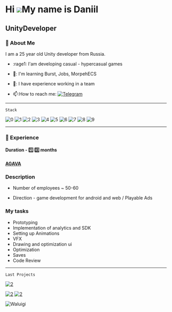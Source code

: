 Hi ![](https://user-images.githubusercontent.com/18350557/176309783-0785949b-9127-417c-8b55-ab5a4333674e.gif)My name is Daniil
==============================================================================================================================

UnityDeveloper
--------------

### 🔎 About Me 
I am a 25 year old Unity developer from Russia.

- :rage1: I'am developing casual - hypercasual games

- 🧠: I'm learning Burst, Jobs, MorpehECS

- 👯: I have experience working in a team

- 📫:How to reach me: [![Telegram](https://img.shields.io/badge/-plastfw-blue?style=flat&logo=Telegram&logoColor=white)](https://t.me/plastfw)

---

```
Stack
```
![0](https://img.shields.io/badge/-OOP-orange?style=for-the-badge&logo=git&logoColor=white)
![1](https://img.shields.io/badge/-DoTween-6b006f?style=for-the-badge&logo=git&logoColor=white)
![2](https://img.shields.io/badge/-Cinemachine-6b006f?style=for-the-badge&logo=git&logoColor=white)
![3](https://img.shields.io/badge/-LINQ-6b006f?style=for-the-badge&logo=git&logoColor=white)
![4](https://img.shields.io/badge/-RayFire-6b006f?style=for-the-badge&logo=git&logoColor=white)
![5](https://img.shields.io/badge/-GameAnalytics-6b006f?style=for-the-badge&logo=git&logoColor=white)
![6](https://img.shields.io/badge/-SDK-6b006f?style=for-the-badge&logo=git&logoColor=white)
![7](https://img.shields.io/badge/-SOLID-6b006f?style=for-the-badge&logo=git&logoColor=white)
![8](https://img.shields.io/badge/-Zenject-6b006f?style=for-the-badge&logo=git&logoColor=white)
![9](https://img.shields.io/badge/-AdobeIllustrator-6b006f?style=for-the-badge&logo=git&logoColor=white)

___

### :office: Experience

#### Duration  - :one: :three: months
#### [AGAVA](https://agava.tech/)


### Description

- Number of employees ~ 50-60

- Direction - game development for android and web / Playable Ads

### My tasks
- Prototyping
- Implementation of analytics and SDK
- Setting up Animations
- VFX
- Drawing and optimization ui
- Optimization
- Saves
- Code Review
---
  
```
Last Projects
```
[![2](https://img.shields.io/badge/-code-fb8f53?style=for-the-badge&logo=git&logoColor=white)](https://github.com/plastfw/A-mazingTest/tree/main/Assets/Source)

[![2](https://img.shields.io/badge/-code-fb8f53?style=for-the-badge&logo=git&logoColor=white)](https://github.com/plastfw/Toilet-Run)
[![2](https://img.shields.io/badge/-TapToPlay-fb8f53?style=for-the-badge&logo=GooglePlay&logoColor=white)](https://yandex.ru/games/app/210372?draft=true&lang=ru)

![Waluigi](https://octodex.github.com/images/spidertocat.png)
